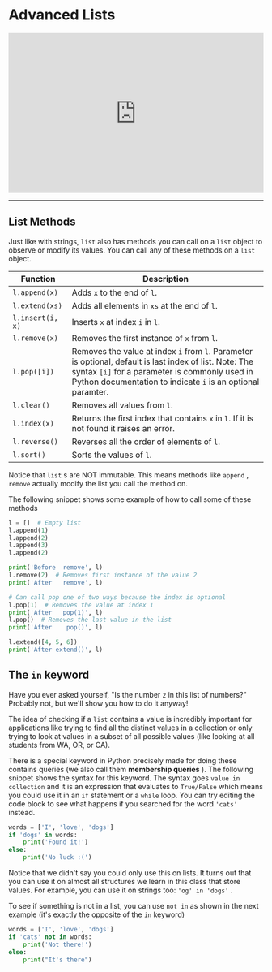# Advanced Lists

<div style="position: relative; padding-bottom: 62.5%; height: 0;">
    <iframe src="https://www.loom.com/embed/0f46f457b6ed496aa6abe13391c07d39" frameborder="0" webkitallowfullscreen mozallowfullscreen allowfullscreen style="position: absolute; top: 0; left: 0; width: 100%; height: 100%;"></iframe>
</div>

---

## List Methods

Just like with strings, `list` also has methods you can call on a `list` object to observe or modify its values. You can call any of these methods on a `list` object.

| Function         | Description                                                                                                                                                                                                             |
| ---------------- | ----------------------------------------------------------------------------------------------------------------------------------------------------------------------------------------------------------------------- |
| `l.append(x)`    | Adds `x` to the end of `l`.                                                                                                                                                                                             |
| `l.extend(xs)`   | Adds all elements in `xs` at the end of `l`.                                                                                                                                                                            |
| `l.insert(i, x)` | Inserts `x` at index `i` in `l`.                                                                                                                                                                                        |
| `l.remove(x)`    | Removes the first instance of `x` from `l`.                                                                                                                                                                             |
| `l.pop([i])`     | Removes the value at index `i` from `l`. Parameter is optional, default is last index of list. Note: The syntax `[i]` for a parameter is commonly used in Python documentation to indicate `i` is an optional paramter. |
| `l.clear()`      | Removes all values from `l`.                                                                                                                                                                                            |
| `l.index(x)`     | Returns the first index that contains `x` in `l`. If it is not found it raises an error.                                                                                                                                |
| `l.reverse()`    | Reverses all the order of elements of `l`.                                                                                                                                                                              |
| `l.sort()`       | Sorts the values of `l`.                                                                                                                                                                                                |

Notice that `list` s are NOT immutable. This means methods like `append` , `remove` actually modify the list you call the method on.

The following snippet shows some example of how to call some of these methods

```python
l = []  # Empty list
l.append(1)
l.append(2)
l.append(3)
l.append(2)

print('Before  remove', l)
l.remove(2)  # Removes first instance of the value 2
print('After   remove', l)

# Can call pop one of two ways because the index is optional
l.pop(1)  # Removes the value at index 1
print('After   pop(1)', l)
l.pop()  # Removes the last value in the list
print('After    pop()', l)

l.extend([4, 5, 6])
print('After extend()', l)
```

## The `in` keyword

Have you ever asked yourself, "Is the number `2` in this list of numbers?" Probably not, but we'll show you how to do it anyway!

The idea of checking if a `list` contains a value is incredibly important for applications like trying to find all the distinct values in a collection or only trying to look at values in a subset of all possible values (like looking at all students from WA, OR, or CA).

There is a special keyword in Python precisely made for doing these contains queries (we also call them **membership queries** ). The following snippet shows the syntax for this keyword. The syntax goes `value in collection` and it is an expression that evaluates to `True/False` which means you could use it in an `if` statement or a `while` loop. You can try editing the code block to see what happens if you searched for the word `'cats'` instead.

```python
words = ['I', 'love', 'dogs']
if 'dogs' in words:
    print('Found it!')
else:
    print('No luck :(')
```

Notice that we didn't say you could only use this on lists. It turns out that you can use it on almost all structures we learn in this class that store values. For example, you can use it on strings too: `'og' in 'dogs'` .

To see if something is not in a list, you can use `not in` as shown in the next example (it's exactly the opposite of the `in` keyword)

```python
words = ['I', 'love', 'dogs']
if 'cats' not in words:
    print('Not there!')
else:
    print("It's there")
```
